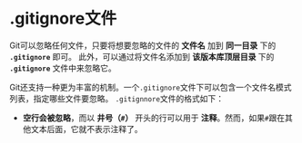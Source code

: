 .gitignore文件
===================================================================
Git可以忽略任何文件，只要将想要忽略的文件的 **文件名** 加到 **同一目录** 下的 **`.gitignore`** 即可。
此外，可以通过将文件名添加到 **该版本库顶层目录** 下的 **`.gitignore`** 文件中来忽略它。

Git还支持一种更为丰富的机制。一个`.gitignore`文件下可以包含一个文件名模式列表，指定哪些文件要忽略。
`.gitignnore`文件的格式如下：
+ **空行会被忽略**，而以 **井号（`#`）** 开头的行可以用于 **注释**。然而，如果`#`跟在其他文本后面，它就不表示注释了。


